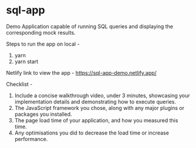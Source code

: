 # sql-app
Demo Application capable of running SQL queries and displaying the corresponding mock results.

Steps to run the app on local - 

1. yarn
2. yarn start

Netlify link to view the app - https://sql-app-demo.netlify.app/


Checklist - 

1. Include a concise walkthrough video, under 3 minutes, showcasing your implementation details and demonstrating how to execute queries.
2. The JavaScript framework you chose, along with any major plugins or packages you installed.
3. The page load time of your application, and how you measured this time.
4. Any optimisations you did to decrease the load time or increase performance.
